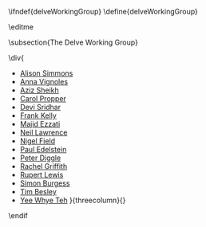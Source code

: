 \ifndef{delveWorkingGroup}
\define{delveWorkingGroup}

\editme

\subsection{The Delve Working Group}

<style>
.reveal .threecolumn ul {
  columns: 3;
  -webkit-columns: 3;
  -moz-columns: 3;
  font-size: 0.7em;
}
.threecolumn ul {
  columns: 3;
  -webkit-columns: 3;
  -moz-columns: 3;
}
</style>

\div{
* [Alison Simmons](https://rs-delve.github.io/people/alison-simmons.html)
* [Anna Vignoles](https://rs-delve.github.io/people/anna-vignoles.html)
* [Aziz Sheikh](https://rs-delve.github.io/people/aziz-sheikh.html)
* [Carol Propper](https://rs-delve.github.io/people/carol-propper.html)
* [Devi Sridhar](https://rs-delve.github.io/people/devi-sridhar.html)
* [Frank Kelly](https://rs-delve.github.io/people/frank-kelly.html)
* [Majid Ezzati](https://rs-delve.github.io/people/majid-ezzati.html)
* [Neil Lawrence](https://rs-delve.github.io/people/neil-lawrence.html)
* [Nigel Field](https://rs-delve.github.io/people/nigel-field.html)
* [Paul Edelstein](https://rs-delve.github.io/people/paul-edelstein.html)
* [Peter Diggle](https://rs-delve.github.io/people/peter-diggle.html)
* [Rachel Griffith](https://rs-delve.github.io/people/rachel-griffith.html)
* [Rupert Lewis](https://rs-delve.github.io/people/rupert-lewis.html)
* [Simon Burgess](https://rs-delve.github.io/people/simon-burgess.html)
* [Tim Besley](https://rs-delve.github.io/people/tim-besley.html)
* [Yee Whye Teh](https://rs-delve.github.io/people/yee-whye-teh.html)
}{threecolumn}{}

\endif
